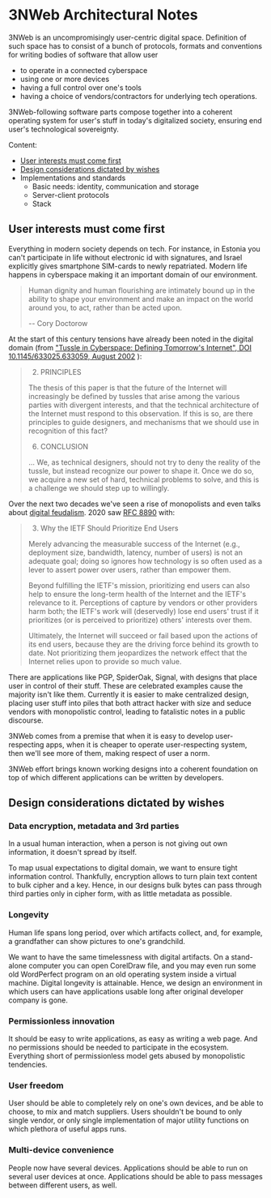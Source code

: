 # 3NWeb Architectural Notes

3NWeb is an uncompromisingly user-centric digital space.
Definition of such space has to consist of a bunch of protocols, formats and conventions for writing bodies of software that allow user
 - to operate in a connected cyberspace
 - using one or more devices
 - having a full control over one's tools
 - having a choice of vendors/contractors for underlying tech operations.

3NWeb-following software parts compose together into a coherent operating system for user's stuff in today's digitalized society, ensuring end user's technological sovereignty.

Content:
 - [User interests must come first](#section-raison)
 - [Design considerations dictated by wishes](#section-considerations)
 - Implementations and standards
   - Basic needs: identity, communication and storage
   - Server-client protocols
   - Stack


## <a name="section-raison"></a> User interests must come first

Everything in modern society depends on tech. For instance, in Estonia you can't participate in life without electronic id with signatures, and Israel explicitly gives smartphone SIM-cards to newly repatriated. Modern life happens in cyberspace making it an important domain of our environment.
 
> Human dignity and human flourishing are intimately bound up in the ability to shape your environment and make an impact on the world around you, to act, rather than be acted upon.
>
> -- Cory Doctorow

At the start of this century tensions have already been noted in the digital domain (from ["Tussle in Cyberspace: Defining Tomorrow's Internet", DOI 10.1145/633025.633059, August 2002](https://groups.csail.mit.edu/ana/Publications/PubPDFs/Tussle2002.pdf) ):

> 2. PRINCIPLES
>
> The thesis of this paper is that the future of the Internet will increasingly be defined
by tussles that arise among the various parties with divergent interests, and that
the technical architecture of the Internet must respond to this observation. If this is
so, are there principles to guide designers, and mechanisms that we should use in
recognition of this fact?
>
> 6. CONCLUSION
>
> ... We, as technical designers, should not try to deny the reality of the tussle, but instead recognize our power to shape it. Once we do so, we acquire a new set of hard, technical problems to solve, and this is a challenge we should step up to willingly.
>

Over the next two decades we've seen a rise of monopolists and even talks about [digital feudalism](https://www.schneier.com/blog/archives/2012/12/feudal_sec.html). 2020 saw [RFC 8890](https://www.rfc-editor.org/rfc/rfc8890.txt) with:

> 3. Why the IETF Should Prioritize End Users
>
> Merely advancing the measurable success of the Internet (e.g., deployment size, bandwidth, latency, number of users) is not an adequate goal; doing so ignores how technology is so often used as a lever to assert power over users, rather than empower them.
>
> Beyond fulfilling the IETF's mission, prioritizing end users can also help to ensure the long-term health of the Internet and the IETF's relevance to it.  Perceptions of capture by vendors or other providers harm both; the IETF's work will (deservedly) lose end users' trust if it prioritizes (or is perceived to prioritize) others' interests over them.
>
> Ultimately, the Internet will succeed or fail based upon the actions of its end users, because they are the driving force behind its growth to date.  Not prioritizing them jeopardizes the network effect that the Internet relies upon to provide so much value.
>

There are applications like PGP, SpiderOak, Signal, with designs that place user in control of their stuff. These are celebrated examples cause the majority isn't like them. Currently it is easier to make centralized design, placing user stuff into piles that both attract hacker with size and seduce vendors with monopolistic control, leading to fatalistic notes in a public discourse.

3NWeb comes from a premise that when it is easy to develop user-respecting apps, when it is cheaper to operate user-respecting system, then we'll see more of them, making respect of user a norm.

3NWeb effort brings known working designs into a coherent foundation on top of which different applications can be written by developers.


## <a name="section-considerations"></a> Design considerations dictated by wishes

### Data encryption, metadata and 3rd parties

In a usual human interaction, when a person is not giving out own information, it doesn't spread by itself.

To map usual expectations to digital domain, we want to ensure tight information control. Thankfully, encryption allows to turn plain text content to bulk cipher and a key. Hence, in our designs bulk bytes can pass through third parties only in cipher form, with as little metadata as possible.

### Longevity

Human life spans long period, over which artifacts collect, and, for example, a grandfather can show pictures to one's grandchild.

We want to have the same timelessness with digital artifacts. On a stand-alone computer you can open CorelDraw file, and you may even run some old WordPerfect program on an old operating system inside a virtual machine. Digital longevity is attainable. Hence, we design an environment in which users can have applications usable long after original developer company is gone.

### Permissionless innovation

It should be easy to write applications, as easy as writing a web page. And no permissions should be needed to participate in the ecosystem. Everything short of permissionless model gets abused by monopolistic tendencies.

### User freedom

User should be able to completely rely on one's own devices, and be able to choose, to mix and match suppliers. Users shouldn't be bound to only single vendor, or only single implementation of major utility functions on which plethora of useful apps runs.

### Multi-device convenience

People now have several devices. Applications should be able to run on several user devices at once. Applications should be able to pass messages between different users, as well.



